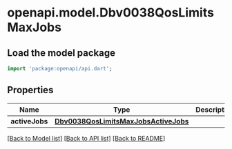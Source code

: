 # openapi.model.Dbv0038QosLimitsMaxJobs

## Load the model package
```dart
import 'package:openapi/api.dart';
```

## Properties
Name | Type | Description | Notes
------------ | ------------- | ------------- | -------------
**activeJobs** | [**Dbv0038QosLimitsMaxJobsActiveJobs**](Dbv0038QosLimitsMaxJobsActiveJobs.md) |  | [optional] 

[[Back to Model list]](../README.md#documentation-for-models) [[Back to API list]](../README.md#documentation-for-api-endpoints) [[Back to README]](../README.md)


